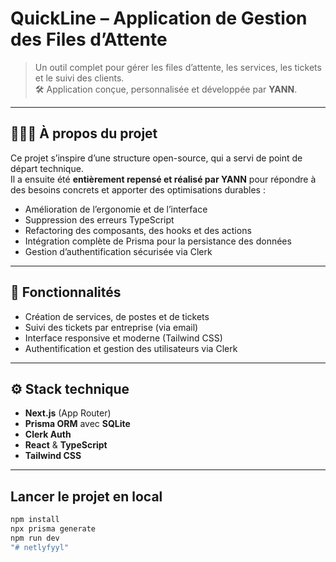 # QuickLine – Application de Gestion des Files d’Attente

> Un outil complet pour gérer les files d’attente, les services, les tickets et le suivi des clients.  
> 🛠️ Application conçue, personnalisée et développée par **YANN**.

---

## 👨🏽‍💻 À propos du projet

Ce projet s’inspire d’une structure open-source, qui a servi de point de départ technique.  
Il a ensuite été **entièrement repensé et réalisé par YANN** pour répondre à des besoins concrets et apporter des optimisations durables :

- Amélioration de l’ergonomie et de l’interface
- Suppression des erreurs TypeScript
- Refactoring des composants, des hooks et des actions
- Intégration complète de Prisma pour la persistance des données
- Gestion d’authentification sécurisée via Clerk

---

## 📂 Fonctionnalités

- Création de services, de postes et de tickets
- Suivi des tickets par entreprise (via email)
- Interface responsive et moderne (Tailwind CSS)
- Authentification et gestion des utilisateurs via Clerk

---

## ⚙️ Stack technique

- **Next.js** (App Router)
- **Prisma ORM** avec **SQLite**
- **Clerk Auth**
- **React** & **TypeScript**
- **Tailwind CSS**

---

##  Lancer le projet en local

```bash
npm install
npx prisma generate
npm run dev
"# netlyfyyl" 
